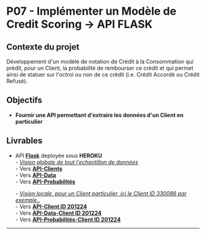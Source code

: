 # P07 - Implémenter un Modèle de Credit Scoring → API FLASK


## Contexte du projet
Développement d'un modèle de notation de Crédit à la Consommation qui prédit, pour un Client, la probabilité de rembourser ce crédit et qui permet ainsi de statuer sur l'octroi ou non de ce crédit (i.e. Crédit Accordé ou Crédit Refusé).


## Objectifs 
- **Fournir une API permettant d'extraire les données d'un Client en particulier**
      
   
## Livrables
- API [**Flask**](https://pypi.org/project/Flask/) deployée sous **HEROKU**<br>
      - <u>*Vision globale de tout l'echantillon de données*</u><br>
                  - Vers [**API-Clients**](https://p7-api-flask.herokuapp.com/api_client/all)<br>
                  - Vers [**API-Data**](https://p7-api-flask.herokuapp.com/api_data/all)<br>
                  - Vers [**API-Probabilités**](https://p7-api-flask.herokuapp.com/api_proba/all)<br><p>
      - <u>*Vision locale, pour un Client particulier, ici le Client ID 330086 par exemple..*</u><br>
                  - Vers [**API-Client ID 201224**](https://p7-api-flask.herokuapp.com/api_client/choix_client?id=330086)<br>
                  - Vers [**API-Data-Client ID 201224**](https://p7-api-flask.herokuapp.com/api_data/client_choisi?id=330086)<br>
                  - Vers [**API-Probabilités-Client ID 201224**](https://p7-api-flask.herokuapp.com/api_proba/client_choisi?id=330086)<br>


---

